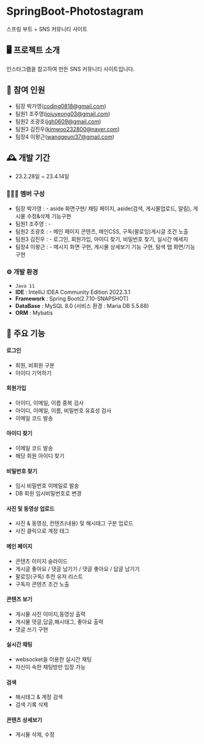 # SpringBoot-Photostagram
스프링 부트 + SNS 커뮤니티 사이트

## 🖥️  프로젝트 소개 
인스타그램을 참고하여 만든 SNS 커뮤니티 사이트입니다.
<br>
## 🧑‍ 참여 인원
 -  팀장 박가영(coding0818@gmail.com)
 - 팀원1 조주영(jojuyeong03@gmail.com)
 - 팀원2 조광호(jgh0609@gmail.com)
 - 팀원3 김진우(kimwoo232800@naver.com)
 - 팀장4 이왕근(wanggeuni37@gmail.com)
## 🕰️ 개발 기간
 - 23.2.28일 ~ 23.4.14일
 
### 🧑‍🤝‍🧑 멤버 구성
 - 팀장 박가영 : - aside 화면구현/ 채팅 페이지, aside(검색, 게시물업로드, 알림), 게시물 수정&삭제 기능구현
 - 팀원1 조주영 : - 
 - 팀원2 조광호 : - 메인 페이지 콘텐츠, 메인CSS, 구독(팔로잉)게시글 조건 노출
 - 팀원3 김진우 : - 로그인, 회원가입, 아이디 찾기, 비밀번호 찾기, 실시간 메세지
 - 팀장4 이왕근 : - 메시지 화면 구현, 게시물 상세보기 기능 구현, 탐색 탭 화면/기능 구현

### ⚙️ 개발 환경
 - `Java 11`
 - **IDE** : IntelliJ IDEA Community Edition 2022.3.1
 - **Framework** : Spring Boot(2.7.10-SNAPSHOT)
 - **DataBase** : MySQL 8.0 (서비스 환경 : Maria DB 5.5.68)
 - **ORM** : Mybatis

## 📌 주요 기능
#### 로그인
 - 회원, 비회원 구분
 - 아이디 기억하기
#### 회원가입
 - 아이디, 이메일, 이름 중복 검사
 - 아이디, 이메일, 이름, 비밀번호 유효성 검사
 - 이메일 코드 발송
#### 아이디 찾기
 - 이메일 코드 발송
 - 해당 회원 아이디 찾기
#### 비밀번호 찾기
 - 임시 비밀번호 이메일로 발송
 - DB 회원 임시비밀번호로 변경
#### 사진 및 동영상 업로드
 - 사진 & 동영상, 컨텐츠(내용) 및 해시태그 구분 업로드
 - 사진 클릭으로 계정 태그
#### 메인 페이지
 - 콘텐츠 이미지 슬라이드
 - 게시글 좋아요 / 댓글 남기기 / 댓글 좋아요 / 답글 남기기
 - 팔로잉(구독) 추천 유저 리스트
 - 구독자 콘텐츠 조건 노출
#### 콘텐츠 보기
 - 게시물 사진 이미지,동영상 출력
 - 게시물 댓글,답글,해시태그, 좋아요 출력
 - 댓글 쓰기 구현
#### 실시간 채팅
 - websocket을 이용한 실시간 채팅
 - 자신이 속한 채팅방만 입장 가능
#### 검색
 - 해시태그 & 계정 검색
 - 검색 기록 삭제
#### 콘텐츠 상세보기
 - 게시물 삭제, 수정 
